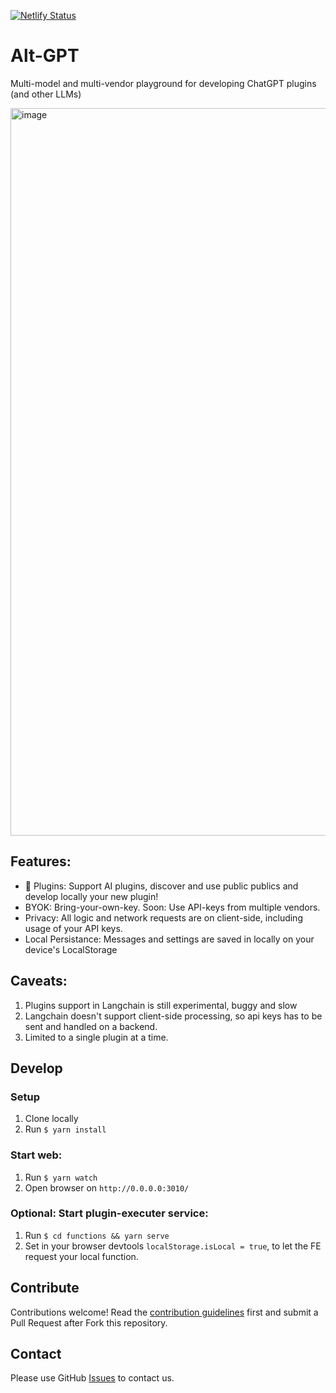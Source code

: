 [![Netlify Status](https://api.netlify.com/api/v1/badges/781e6c88-32f4-45d2-add3-7d3757661a7a/deploy-status)](https://app.netlify.com/sites/alt-gpt/deploys)

# Alt-GPT
Multi-model and multi-vendor playground for developing ChatGPT plugins (and other LLMs) 

<img width="1164" alt="image" src="https://user-images.githubusercontent.com/246724/228085849-b3cdf285-3414-4f75-9e86-6620bb863d55.png">

## Features:
- 🌟 Plugins: Support AI plugins, discover and use public publics and develop locally your new plugin! 
- BYOK: Bring-your-own-key. Soon: Use API-keys from multiple vendors.
- Privacy: All logic and network requests are on client-side, including usage of your API keys.
- Local Persistance: Messages and settings are saved in locally on your device's LocalStorage

## Caveats:
1. Plugins support in Langchain is still experimental, buggy and slow
1. Langchain doesn't support client-side processing, so api keys has to be sent and handled on a backend.
1. Limited to a single plugin at a time.

## Develop
### Setup
1. Clone locally
1. Run `$ yarn install`

### Start web:
1. Run `$ yarn watch`
2. Open browser on `http://0.0.0.0:3010/`

### Optional: Start plugin-executer service:
1. Run `$ cd functions && yarn serve`
2. Set in your browser devtools `localStorage.isLocal = true`, to let the FE request your local function.

## Contribute

Contributions welcome! Read the [contribution guidelines](CONTRIBUTING.md) first and submit a Pull Request after Fork this repository.

## Contact
Please use GitHub [Issues](https://github.com/Feedox/alt-gpt/issues?q=is%3Aissue+is%3Aopen+sort%3Aupdated-desc) to contact us.


